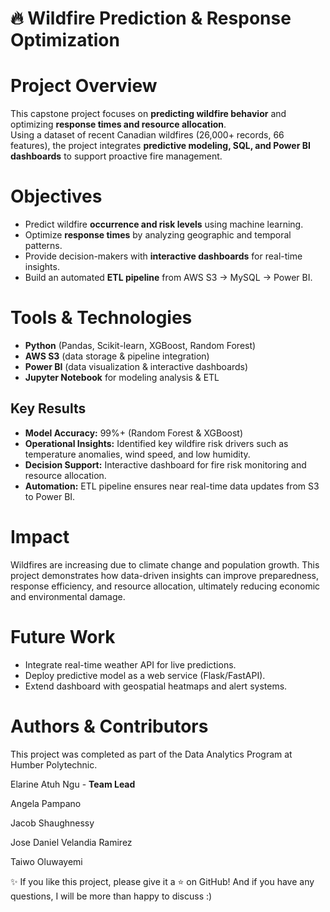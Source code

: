 # 🔥 Wildfire Prediction & Response Optimization

# Project Overview
This capstone project focuses on **predicting wildfire behavior** and optimizing **response times and resource allocation**.  
Using a dataset of recent Canadian wildfires (26,000+ records, 66 features), the project integrates **predictive modeling, SQL, and Power BI dashboards** to support proactive fire management.  

# Objectives
- Predict wildfire **occurrence and risk levels** using machine learning.  
- Optimize **response times** by analyzing geographic and temporal patterns.  
- Provide decision-makers with **interactive dashboards** for real-time insights.  
- Build an automated **ETL pipeline** from AWS S3 → MySQL → Power BI.  

# Tools & Technologies
- **Python** (Pandas, Scikit-learn, XGBoost, Random Forest)  
- **AWS S3** (data storage & pipeline integration)  
- **Power BI** (data visualization & interactive dashboards)  
- **Jupyter Notebook** for modeling analysis  &  ETL

##  Key Results
- **Model Accuracy:** 99%+ (Random Forest & XGBoost)  
- **Operational Insights:** Identified key wildfire risk drivers such as temperature anomalies, wind speed, and low humidity.  
- **Decision Support:** Interactive dashboard for fire risk monitoring and resource allocation.  
- **Automation:** ETL pipeline ensures near real-time data updates from S3 to Power BI.  
# Impact
Wildfires are increasing due to climate change and population growth.
This project demonstrates how data-driven insights can improve preparedness, response efficiency, and resource allocation, ultimately reducing economic and environmental damage.

# Future Work

- Integrate real-time weather API for live predictions.
- Deploy predictive model as a web service (Flask/FastAPI).
- Extend dashboard with geospatial heatmaps and alert systems.

 # Authors & Contributors
This project was completed as part of the Data Analytics Program at Humber Polytechnic.

Elarine Atuh Ngu - **Team Lead**

Angela Pampano

Jacob Shaughnessy

Jose Daniel Velandia Ramirez

Taiwo Oluwayemi

✨ If you like this project, please give it a ⭐ on GitHub!
And if you have any questions, I will be more than happy to discuss :)
